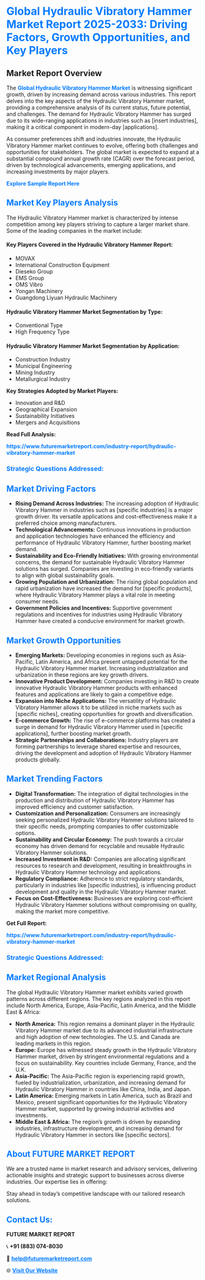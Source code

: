 <h1 style="color: #007BFF;">Global Hydraulic Vibratory Hammer Market Report 2025-2033: Driving Factors, Growth Opportunities, and Key Players</h1>

<section id="overview">
<h2>Market Report Overview</h2>
<p>The <a href="https://www.futuremarketreport.com/industry-report/hydraulic-vibratory-hammer-market" style="color: #007BFF; text-decoration: none;"><strong>Global Hydraulic Vibratory Hammer Market</strong></a> is witnessing significant growth, driven by increasing demand across various industries. This report delves into the key aspects of the Hydraulic Vibratory Hammer market, providing a comprehensive analysis of its current status, future potential, and challenges. The demand for Hydraulic Vibratory Hammer has surged due to its wide-ranging applications in industries such as [insert industries], making it a critical component in modern-day [applications].</p>
<p>As consumer preferences shift and industries innovate, the Hydraulic Vibratory Hammer market continues to evolve, offering both challenges and opportunities for stakeholders. The global market is expected to expand at a substantial compound annual growth rate (CAGR) over the forecast period, driven by technological advancements, emerging applications, and increasing investments by major players.</p>
</section>

<section id="overview">
<p><a href="https://www.futuremarketreport.com/request-sample/reportId=62403" style="color: #007BFF; text-decoration: none;"><strong>Explore Sample Report Here</strong></a></p>
</section>

<section id="key-players">
<h2 style="color: #007BFF;">Market Key Players Analysis</h2>
<p>The Hydraulic Vibratory Hammer market is characterized by intense competition among key players striving to capture a larger market share. Some of the leading companies in the market include:</p>
<h4>Key Players Covered in the Hydraulic Vibratory Hammer Report:</h4>
<ul><li>MOVAX</li><li>International Construction Equipment</li><li>Dieseko Group</li><li>EMS Group</li><li>OMS Vibro</li><li>Yongan Machinery</li><li>Guangdong Liyuan Hydraulic Machinery</li></ul>
<h4>Hydraulic Vibratory Hammer Market Segmentation by Type:</h4>
<ul><li>Conventional Type</li><li>High Frequency Type</li></ul>

<h4>Hydraulic Vibratory Hammer Market Segmentation by Application:</h4>
<ul><li>Construction Industry</li><li>Municipal Engineering</li><li>Mining Industry</li><li>Metallurgical Industry</li></ul>
<p><strong>Key Strategies Adopted by Market Players:</strong></p>
<ul>
<li>Innovation and R&D</li>
<li>Geographical Expansion</li>
<li>Sustainability Initiatives</li>
<li>Mergers and Acquisitions</li>
</ul>
</section>

<section>
<p><strong>Read Full Analysis: </strong></p><a href="https://www.futuremarketreport.com/industry-report/hydraulic-vibratory-hammer-market" style="color: #007BFF; text-decoration: none;"><strong>https://www.futuremarketreport.com/industry-report/hydraulic-vibratory-hammer-market</strong></a>
<h3 style="color: #007BFF;">Strategic Questions Addressed:</h3>
</section>

<section id="driving-factors">
<h2 style="color: #007BFF;">Market Driving Factors</h2>
<ul>
<li><strong>Rising Demand Across Industries:</strong> The increasing adoption of Hydraulic Vibratory Hammer in industries such as [specific industries] is a major growth driver. Its versatile applications and cost-effectiveness make it a preferred choice among manufacturers.</li>
<li><strong>Technological Advancements:</strong> Continuous innovations in production and application technologies have enhanced the efficiency and performance of Hydraulic Vibratory Hammer, further boosting market demand.</li>
<li><strong>Sustainability and Eco-Friendly Initiatives:</strong> With growing environmental concerns, the demand for sustainable Hydraulic Vibratory Hammer solutions has surged. Companies are investing in eco-friendly variants to align with global sustainability goals.</li>
<li><strong>Growing Population and Urbanization:</strong> The rising global population and rapid urbanization have increased the demand for [specific products], where Hydraulic Vibratory Hammer plays a vital role in meeting consumer needs.</li>
<li><strong>Government Policies and Incentives:</strong> Supportive government regulations and incentives for industries using Hydraulic Vibratory Hammer have created a conducive environment for market growth.</li>
</ul>
</section>

<section id="growth-opportunities">
<h2 style="color: #007BFF;">Market Growth Opportunities</h2>
<ul>
<li><strong>Emerging Markets:</strong> Developing economies in regions such as Asia-Pacific, Latin America, and Africa present untapped potential for the Hydraulic Vibratory Hammer market. Increasing industrialization and urbanization in these regions are key growth drivers.</li>
<li><strong>Innovative Product Development:</strong> Companies investing in R&D to create innovative Hydraulic Vibratory Hammer products with enhanced features and applications are likely to gain a competitive edge.</li>
<li><strong>Expansion into Niche Applications:</strong> The versatility of Hydraulic Vibratory Hammer allows it to be utilized in niche markets such as [specific niches], creating opportunities for growth and diversification.</li>
<li><strong>E-commerce Growth:</strong> The rise of e-commerce platforms has created a surge in demand for Hydraulic Vibratory Hammer used in [specific applications], further boosting market growth.</li>
<li><strong>Strategic Partnerships and Collaborations:</strong> Industry players are forming partnerships to leverage shared expertise and resources, driving the development and adoption of Hydraulic Vibratory Hammer products globally.</li>
</ul>
</section>

<section id="trending-factors">
<h2 style="color: #007BFF;">Market Trending Factors</h2>
<ul>
<li><strong>Digital Transformation:</strong> The integration of digital technologies in the production and distribution of Hydraulic Vibratory Hammer has improved efficiency and customer satisfaction.</li>
<li><strong>Customization and Personalization:</strong> Consumers are increasingly seeking personalized Hydraulic Vibratory Hammer solutions tailored to their specific needs, prompting companies to offer customizable options.</li>
<li><strong>Sustainability and Circular Economy:</strong> The push towards a circular economy has driven demand for recyclable and reusable Hydraulic Vibratory Hammer solutions.</li>
<li><strong>Increased Investment in R&D:</strong> Companies are allocating significant resources to research and development, resulting in breakthroughs in Hydraulic Vibratory Hammer technology and applications.</li>
<li><strong>Regulatory Compliance:</strong> Adherence to strict regulatory standards, particularly in industries like [specific industries], is influencing product development and quality in the Hydraulic Vibratory Hammer market.</li>
<li><strong>Focus on Cost-Effectiveness:</strong> Businesses are exploring cost-efficient Hydraulic Vibratory Hammer solutions without compromising on quality, making the market more competitive.</li>
</ul>
</section>

<section>
<p><strong>Get Full Report: </strong></p><a href="https://www.futuremarketreport.com/industry-report/hydraulic-vibratory-hammer-market" style="color: #007BFF; text-decoration: none;"><strong>https://www.futuremarketreport.com/industry-report/hydraulic-vibratory-hammer-market</strong></a>
<h3 style="color: #007BFF;">Strategic Questions Addressed:</h3>
</section>


<section id="regional-analysis">
<h2 style="color: #007BFF;">Market Regional Analysis</h2>
<p>The global Hydraulic Vibratory Hammer market exhibits varied growth patterns across different regions. The key regions analyzed in this report include North America, Europe, Asia-Pacific, Latin America, and the Middle East & Africa:</p>
<ul>
<li><strong>North America:</strong> This region remains a dominant player in the Hydraulic Vibratory Hammer market due to its advanced industrial infrastructure and high adoption of new technologies. The U.S. and Canada are leading markets in this region.</li>
<li><strong>Europe:</strong> Europe has witnessed steady growth in the Hydraulic Vibratory Hammer market, driven by stringent environmental regulations and a focus on sustainability. Key countries include Germany, France, and the U.K.</li>
<li><strong>Asia-Pacific:</strong> The Asia-Pacific region is experiencing rapid growth, fueled by industrialization, urbanization, and increasing demand for Hydraulic Vibratory Hammer in countries like China, India, and Japan.</li>
<li><strong>Latin America:</strong> Emerging markets in Latin America, such as Brazil and Mexico, present significant opportunities for the Hydraulic Vibratory Hammer market, supported by growing industrial activities and investments.</li>
<li><strong>Middle East & Africa:</strong> The region’s growth is driven by expanding industries, infrastructure development, and increasing demand for Hydraulic Vibratory Hammer in sectors like [specific sectors].</li>
</ul>
</section>

<footer>
<h2 style="color: #007BFF;">About FUTURE MARKET REPORT</h2>
<p>We are a trusted name in market research and advisory services, delivering actionable insights and strategic support to businesses across diverse industries. Our expertise lies in offering:</p>

<p>Stay ahead in today’s competitive landscape with our tailored research solutions.</p>

<h2 style="color: #007BFF;">Contact Us:</h2>
<p><strong>FUTURE MARKET REPORT</strong></p>
<p>📞 <strong>+91 (883) 074-8030</strong></p>
<p>📧 <strong><a href="mailto:help@futuremarketreport.com" style="color: #007BFF;">help@futuremarketreport.com</a></strong></p>
<p>🌐 <strong><a href="https://www.futuremarketreport.com/" style="color: #007BFF;">Visit Our Website</a></strong></p>
</footer>